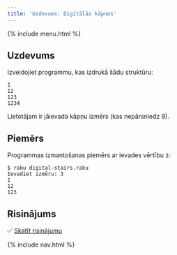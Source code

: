 ```yaml
---
title: 'Uzdevums: Digitālās kāpnes'
---
```


{% include menu.html %}

## Uzdevums

Izveidojiet programmu, kas izdrukā šādu struktūru:

    1
    12
    123
    1234

Lietotājam ir jāievada kāpņu izmērs (kas nepārsniedz 9).

## Piemērs

Programmas izmantošanas piemērs ar ievades vērtību `3`:

```console
$ raku digital-stairs.raku
Ievadiet izmēru: 3
1
12
123
```

## Risinājums

✅ [Skatīt risinājumu](solution)

{% include nav.html %}